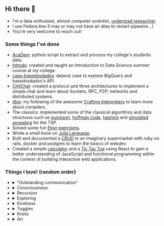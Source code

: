 ## Hi there 👋

- I'm a data enthusiast, almost computer scientist, [undergrad researcher][research].
- I use Fedora btw (I may or may not have an alias to restart pipewire...)
- You're very welcome to reach out! 

### Some things I've done
- [AcaDem][academ]: python script to extract and process my college's students data.
- [Introds][introds]: created and taught an Introduction to Data Science summer course at my college.
- [case-basedosdados][basedados]: dataviz case to explore BigQuery and basedosdados's API.
- [ChitChat][chitchat]: created a protocol and three architectures to implement a simple chat and learn about Sockets, RPC, P2P, networks and distributed systems.
- [dlox][dlox]: my following of the awesome [Crafting Interpreters][crafting_interpreters] to learn more about compilers.
- The classics: implemented some of the classical algorithms and data structures such as [quicksort][quicksort], [huffman code][huffman], [hashing][hashing] and [simulated annealing][sim_annealing] for the TSP. 
- Solved some fun [Elixir exercisms][elixir_exercism].
- Wrote a small book on [Julia Language][julia].
- Built and documented a [CRUD][niex] to an imaginary supermarket with ruby on rails, docker and postgres to learn the basics of webdev.
- Created a simple [calculator][calculator] and a [Tic Tac Toe][tictactoe] using React to gain a better understanding of JavaScript and functional programming within the context of building interactive web applications.  

### Things I love! (random order)
- <details><summary> "Outstanding communication" </summary>
  
    - "Outstanding communication" is the term I use to describe exceptional communicative pieces, as the name suggests. 
    - It can be any type of medium, any type of message, anything that catches my attention for its efficiency and functionality of communication.
    - <details><summary> 
        I have a [youtube playlist][out_comm] to collect such pieces, take a look at some of them! 

        </summary>  
  
      - [The Kernel Trick in Support Vector Machine](https://youtu.be/Q7vT0--5VII)
      - [EP000: Operation Aurora | HACKING GOOGLE](https://youtu.be/przDcQe6n5o)
      - [The Riemann Hypothesis, Explained](https://youtu.be/zlm1aajH6gY)
      - [Evo-Devo (Despacito Biology Parody) | A Capella Science](https://youtu.be/ydqReeTV_vk)
      - [The Amazing Math behind Colors!](https://youtu.be/gnUYoQ1pwes)
      - [The Trick That Solves Rubik’s Cubes and Breaks Ciphers](https://youtu.be/wL3uWO-KLUE)
      - [Quantum Electrodynamics and Feynman Diagrams](https://youtu.be/X-FEU4mQWtE)
      - [Trigonometry Concepts - Don't Memorize! Visualize!](https://youtu.be/mhd9FXYdf4s)
      - [Building a Computer Controlled Loom](https://youtu.be/Czun6yVpzp0)
      - [The Statistics of Microwave Popcorn](https://youtu.be/oeyW9x7r2Xw)
    </details>
  </details>
- <details><summary> Consciousness </summary>
  </details> 
- <details><summary> Recursion </summary>
    <details>
    <summary> Recursion </summary>
    <details>
    <summary> Recursion </summary>
    <details>
    <summary> Recursion </summary>
    <details>
    <summary> Recursion </summary>
    <details>
    <summary> Recursion </summary>
    <details>
    <summary> Recursion </summary>
  </details>
  </details>
  </details>
  </details>
  </details>
  </details>
  </details>
- <details><summary> Exploring </summary>
  </details>
- <details><summary> Kindness </summary>
  </details>
- <details><summary> Toggles </summary>
  </details>
- <details><summary> Knots </summary>
    To quote the [ultimate authority on the subject][abok] (emphasis added):

    > To me the simple act of tying a knot is **an adventure in unlimited space**. A bit of string affords a dimensional latitude that is **unique among the entities**.
    > 

    > For an uncomplicated strand is a palpable object that, for all practical purposes, possesses one dimension only. If we move a single strand in a plane, interlacing it at will, actual **objects of beauty and of utility can result** in what is practically two dimensions; and if we choose to direct our strand out of this one plane, another dimension is added which provides opportunity for **an excursion that is limited only by the scope of our own imagery and the length of the ropemaker’s coil**.
    >
  </details>
- <details><summary> Art </summary>
  </details> 


[research]: https://github.com/dbs-97/ds_fundamentals_research
[academ]: https://github.com/dbs-97/demanda_academica
[introds]: https://github.com/dbs-97/introds
[basedados]: https://github.com/dbs-97/case-basedosdados
[chitchat]: https://github.com/dbs-97/sistdist#daniel-brito
[dlox]: https://github.com/dbs-97/dlox
[crafting_interpreters]: https://craftinginterpreters.com/ 
[quicksort]: https://github.com/dbs-97/DataStructures2/blob/main/sorting_algorithms.py 
[huffman]: https://github.com/dbs-97/Estrutura_Dados/blob/main/LE3/LE3.ipynb
[sim_annealing]: https://github.com/dbs-97/heuristics/blob/main/heuristics_a2.ipynb
[hashing]: https://github.com/dbs-97/DataStructures2/blob/main/am2.ipynb
[elixir_exercism]: https://github.com/dbs-97/exercism_elixir
[julia]: https://github.com/dbs-97/julia_book
[niex]: https://github.com/dbs-97/niex
[calculator]: https://github.com/dbs-97/calculator
[tictactoe]: https://github.com/dbs-97/tictactoe

[out_comm]: https://youtube.com/playlist?list=PLOyYWXM6fk1aPdjrU-C4ZG-UgF0RDf5ES 
[abok]: https://www.goodreads.com/en/book/show/816629.The_Ashley_Book_of_Knots

<!--
**dbs-97/dbs-97** is a ✨ _special_ ✨ repository because its `README.md` (this file) appears on your GitHub profile.

Here are some ideas to get you started:

- 🔭 I’m currently working on ...
- 🌱 I’m currently learning ...
- 👯 I’m looking to collaborate on ...
- 🤔 I’m looking for help with ...
- 💬 Ask me about ...
- 📫 How to reach me: ...
- 😄 Pronouns: ...
- ⚡ Fun fact: ...
-->
